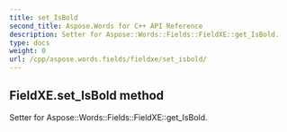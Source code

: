 ```yaml
---
title: set_IsBold
second_title: Aspose.Words for C++ API Reference
description: Setter for Aspose::Words::Fields::FieldXE::get_IsBold. 
type: docs
weight: 0
url: /cpp/aspose.words.fields/fieldxe/set_isbold/
---
```

## FieldXE.set_IsBold method


Setter for Aspose::Words::Fields::FieldXE::get_IsBold. 

